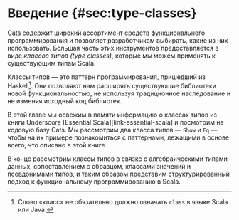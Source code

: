 # Введение {#sec:type-classes}

Cats содержит широкий ассортимент средств функционального программирования
и позволяет разработчикам выбирать, какие из них использовать.
Большая часть этих инструментов предоставляется в виде *классов типов (type classes)*,
которые мы можем применять к существующим типам Scala.

Классы типов — это паттерн программирования, пришедший из Haskell[^type-class-defn].
Они позволяют нам расширять существующие библиотеки новой функциональностью,
не используя традиционное наследование
и не изменяя исходный код библиотек.

<!--
Type classes work well with another programming pattern: *algebraic data types*.
These are closed systems of types that we use to represent data or concepts.
Because the systems are closed (and therefore cannot be extended by other users),
we can process them using pattern matching
and the compiler will check the exhaustiveness of our case clauses.

There are two other patterns we need to cover in this chapter.
*Value classes* provide a way to wrap up
generic data types like `Strings` and `Ints`
and give them specific meanings in a given context.
The extra type information is useful when type classes.
*Type aliases* are another pattern that
provide aliases for large, complex types.
-->

В этой главе мы освежим в памяти информацию о классах типов
из книги Underscore [Essential Scala][link-essential-scala]
и посмотрим на кодовую базу Cats.
Мы рассмотрим два класса типов — `Show` и `Eq` — 
чтобы на их примере познакомиться с паттернами, лежащими в основе всего, что описано в этой книге.

В конце рассмотрим классы типов в связке с алгебраическими типами данных, 
сопоставлением с образцом, классами значений и псевдонимами типов,
и таким образом представим структурированный подход к функциональному программированию в Scala.

[^type-class-defn]: Слово «класс» не обязательно должно означать `class` в языке Scala или Java.
